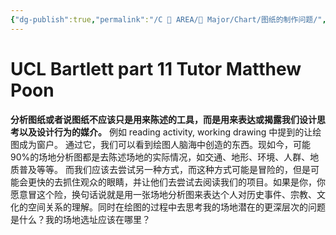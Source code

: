 ```yaml
---
{"dg-publish":true,"permalink":"/C 📔 AREA/🌳 Major/Chart/图纸的制作问题/","noteIcon":"1","created":"2024-07-04T13:45:17.000+08:00","updated":"2024-11-28T22:03:56.924+08:00"}
---
```


# UCL Bartlett  part 11 Tutor Matthew Poon
**分析图纸或者说图纸不应该只是用来陈述的工具，而是用来表达或揭露我们设计思考以及设计行为的媒介。**
例如 reading activity, working drawing 中提到的让绘图成为窗户。
通过它，我们可以看到绘图人脑海中创造的东西。现如今，可能90%的场地分析图都是去陈述场地的实际情况，如交通、地形、环境、人群、地质普及等等。
而我们应该去尝试另一种方式，而这种方式可能是冒险的，但是可能会更快的去抓住观众的眼睛，并让他们去尝试去阅读我们的项目。如果是你，你愿意冒这个险，换句话说就是用一张场地分析图来表达个人对历史事件、宗教、文化的空间关系的理解。同时在绘图的过程中去思考我的场地潜在的更深层次的问题是什么？我的场地选址应该在哪里？